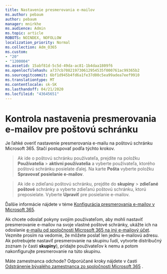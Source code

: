 ```yaml
---
title: Nastavenie presmerovania e-mailov
ms.author: pebaum
author: pebaum
manager: mnirkhe
ms.audience: Admin
ms.topic: article
ROBOTS: NOINDEX, NOFOLLOW
localization_priority: Normal
ms.collection: Adm_O365
ms.custom:
- "20"
- "1200004"
ms.assetid: 15abf81d-5c5d-49da-ac81-1b4daa1809f6
ms.openlocfilehash: a737cb708219730612954535f000761ac99365b2
ms.sourcegitcommit: 6bf1d945b4fd6a1fe37d00c5ea99adea7eef9910
ms.translationtype: MT
ms.contentlocale: sk-SK
ms.lasthandoff: 04/21/2020
ms.locfileid: "43645651"
---
```

# <a name="check-the-email-forwarding-settings-for-a-mailbox"></a>Kontrola nastavenia presmerovania e-mailov pre poštovú schránku

Je ľahké overiť nastavenie presmerovania e-mailu na poštovú schránku Microsoft 365. Stačí postupovať podľa týchto krokov.
  
> Ak ide o poštovú schránku používateľa, prejdite na položku **Používatelia** \> **aktívni používatelia** a vyberte používateľa, ktorého poštovú schránku posielate ďalej. Na karte **Pošta** vyberte položku **Spravovať posielanie e-mailov**.

> Ak ide o zdieľanú poštovú schránku, prejdite do **skupiny** \> **zdieľané poštové** schránky a vyberte zdieľanú poštovú schránku, ktorú preposielate. Vyberte **Upraviť** pre posielanie e-mailov.

Ďalšie informácie nájdete v téme [Konfigurácia presmerovania e-mailov v Microsoft 365](https://docs.microsoft.com/office365/admin/email/configure-email-forwarding).
  
Ak chcete odoslať pokyny svojim používateľom, aby mohli nastaviť presmerovanie e-mailov na svoje vlastné poštové schránky, ukážte ich na odoslanie [e-mailu od spoločnosti Microsoft 365 na iný e-mailový účet](https://support.office.com/article/Forward-email-from-Office-365-to-another-email-account-1ed4ee1e-74f8-4f53-a174-86b748ff6a0e). Vezmite prosím na vedomie, že môžete poslať len jednu e-mailovú adresu. Ak potrebujete nastaviť presmerovanie na skupinu ľudí, vytvorte distribučný zoznam (v časti **skupiny**), pridajte používateľov k nemu a potom nakonfigurujte presmerovanie na túto skupinu.
  
Máte zamestnanca odchode? Odporúčané kroky nájdete v časti [Odstránenie bývalého zamestnanca zo spoločnosti Microsoft 365](https://docs.microsoft.com/office365/admin/add-users/remove-former-employee) .